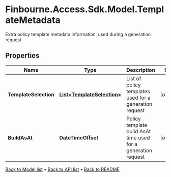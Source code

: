 # Finbourne.Access.Sdk.Model.TemplateMetadata
Extra policy template metadata information, used during a generation request

## Properties

Name | Type | Description | Notes
------------ | ------------- | ------------- | -------------
**TemplateSelection** | [**List&lt;TemplateSelection&gt;**](TemplateSelection.md) | List of policy templates used for a generation request | [optional] 
**BuildAsAt** | **DateTimeOffset** | Policy template build AsAt time used for a generation request | [optional] 

[Back to Model list](../README.md#documentation-for-models) &#8226; [Back to API list](../README.md#documentation-for-api-endpoints) &#8226; [Back to README](../README.md)

